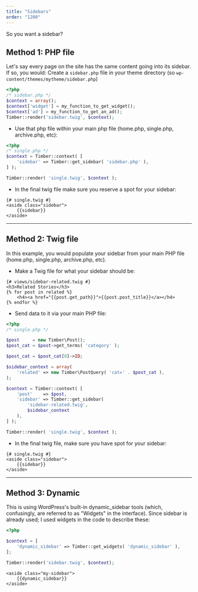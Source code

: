 ```yaml
---
title: "Sidebars"
order: "1200"
---
```


So you want a sidebar?

## Method 1: PHP file

Let's say every page on the site has the same content going into its sidebar. If so, you would:
Create a `sidebar.php` file in your theme directory (so `wp-content/themes/mytheme/sidebar.php`)

```php
<?php
/* sidebar.php */
$context = array();
$context['widget'] = my_function_to_get_widget();
$context['ad'] = my_function_to_get_an_ad();
Timber::render('sidebar.twig', $context);
```

* Use that php file within your main php file (home.php, single.php, archive.php, etc):

```php
<?php
/* single.php */
$context = Timber::context( [
    'sidebar' => Timber::get_sidebar( 'sidebar.php' ),
] );

Timber::render( 'single.twig', $context );
```

* In the final twig file make sure you reserve a spot for your sidebar:

```twig
{# single.twig #}
<aside class="sidebar">
	{{sidebar}}
</aside>
```

* * *

## Method 2: Twig file

In this example, you would populate your sidebar from your main PHP file (home.php, single.php, archive.php, etc).

* Make a Twig file for what your sidebar should be:

```twig
{# views/sidebar-related.twig #}
<h3>Related Stories</h3>
{% for post in related %}
	<h4><a href="{{post.get_path}}">{{post.post_title}}</a></h4>
{% endfor %}
```

* Send data to it via your main PHP file:

```php
<?php
/* single.php */

$post     = new Timber\Post();
$post_cat = $post->get_terms( 'category' );

$post_cat = $post_cat[0]->ID;

$sidebar_context = array(
	'related' => new Timber\PostQuery( 'cat=' . $post_cat ),
);

$context = Timber::context( [
    'post'    => $post,
    'sidebar' => Timber::get_sidebar(
        'sidebar-related.twig',
        $sidebar_context
    ),
] );

Timber::render( 'single.twig', $context );
```
* In the final twig file, make sure you have spot for your sidebar:

```twig
{# single.twig #}
<aside class="sidebar">
	{{sidebar}}
</aside>
```

* * *

## Method 3: Dynamic

This is using WordPress's built-in dynamic_sidebar tools (which, confusingly, are referred to as "Widgets" in the interface). Since sidebar is already used; I used widgets in the code to describe these:

```php
<?php

$context = [
    'dynamic_sidebar' => Timber::get_widgets( 'dynamic_sidebar' ),
];

Timber::render('sidebar.twig', $context);
```

```twig
<aside class="my-sidebar">
    {{dynamic_sidebar}}
</aside>
```
